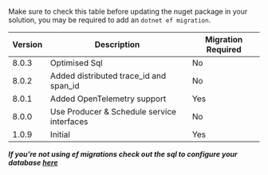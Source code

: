 Make sure to check this table before updating the nuget package in your solution, you may be required to add an `dotnet ef migration`.

| Version | Description                                | Migration Required |
|---------|--------------------------------------------|--------------------|
| 8.0.3   | Optimised Sql                              | No                 |
| 8.0.2   | Added distributed trace_id and span_id     | No                 |
| 8.0.1   | Added OpenTelemetry support                | Yes                |
| 8.0.0   | Use Producer & Schedule service interfaces | No                 |
| 1.0.9   | Initial                                    | Yes                |

***If you're not using ef migrations check out the sql to configure your database [here](https://github.com/Timmoth/AsyncMonolith/tree/main/Schemas)***
